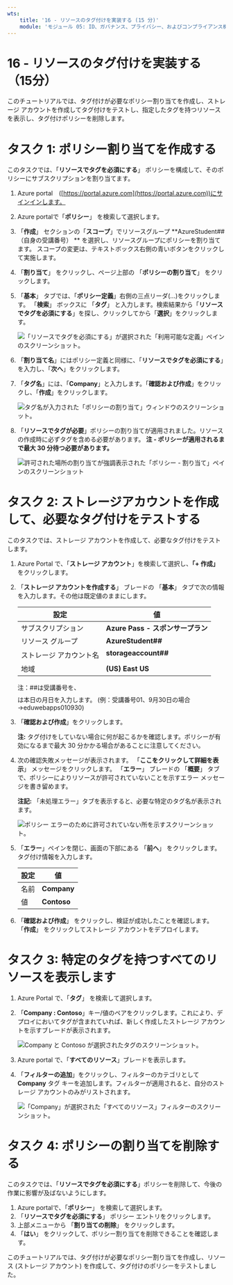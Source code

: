 ```yaml
---
wts:
    title: '16 - リソースのタグ付けを実装する (15 分)'
    module: 'モジュール 05: ID、ガバナンス、プライバシー、およびコンプライアンス機能に関する説明'
---
```

# 16 - リソースのタグ付けを実装する（15分）

このチュートリアルでは、タグ付けが必要なポリシー割り当てを作成し、ストレージ アカウントを作成してタグ付けをテストし、指定したタグを持つリソースを表示し、タグ付けポリシーを削除します。

# タスク 1: ポリシー割り当てを作成する 

このタスクでは、「**リソースでタグを必須にする**」 ポリシーを構成して、そのポリシーにサブスクリプションを割り当てます。 

1. Azure portal　([https://portal.azure.com](https://portal.azure.com))にサインインします。

2. Azure portalで「**ポリシー**」 を検索して選択します。

3. 「**作成**」 セクションの「**スコープ**」でリソースグループ **AzureStudent##（自身の受講番号） ** を選択し、リソースグループにポリシーを割り当てます。
   スコープの変更は、テキストボックス右側の青いボタンをクリックして実施します。

4. 「**割り当て**」 をクリックし、ページ上部の 「**ポリシーの割り当て**」 をクリックします。

5. 「**基本**」 タブでは、「**ポリシー定義**」右側の三点リーダ(...)をクリックします。 「**検索**」 ボックスに 「**タグ**」 と入力します。検索結果から「**リソースでタグを必須にする**」を探し、クリックしてから「**選択**」をクリックします。

   ![「リソースでタグを必須にする」が選択された「利用可能な定義」ペインのスクリーンショット。](./images/1701.png)

6. 「**割り当て名**」にはポリシー定義と同様に、「**リソースでタグを必須にする**」を入力し、「**次へ**」をクリックします。

7. 「**タグ名**」には、「**Company**」と入力します。「**確認および作成**」をクリックし、「**作成**」をクリックします。

   ![タグ名が入力された「ポリシーの割り当て」ウィンドウのスクリーンショット。](./images/1702.png)

8. 「**リソースでタグが必要**」ポリシーの割り当てが適用されました。リソースの作成時に必ずタグを含める必要があります。
   **注 - ポリシーが適用されるまで最大 30 分待つ必要があります。** 

   ![許可された場所の割り当てが強調表示された「ポリシー - 割り当て」ペインのスクリーンショット](./images/1703.png)

# タスク 2: ストレージアカウントを作成して、必要なタグ付けをテストする

このタスクでは、ストレージ アカウントを作成して、必要なタグ付けをテストします。 

1. Azure Portal で、「**ストレージ アカウント**」を検索して選択し、**「+ 作成」** をクリックします。

2. 「**ストレージ アカウントを作成する**」 ブレードの 「**基本**」 タブで次の情報を入力します。その他は既定値のままにします。

    | 設定 | 値 |
    | --- | --- |
    | サブスクリプション | **Azure Pass - スポンサープラン** |
    | リソース グループ | **AzureStudent##** |
    | ストレージ アカウント名 | **storageaccount##$$$$** |
    | 地域 | **(US) East US** |

    注：##は受講番号を、$$$$は本日の月日を入力します。 (例：受講番号01、9月30日の場合→eduwebapps010930)

    

3. 「**確認および作成**」をクリックします。 

    **注:** タグ付けをしていない場合に何が起こるかを確認します。ポリシーが有効になるまで最大 30 分かかる場合があることに注意してください。

4. 次の確認失敗メッセージが表示されます。 「**ここをクリックして詳細を表示**」 メッセージをクリックします。 「**エラー**」 ブレードの 「**概要**」 タブで、ポリシーによりリソースが許可されていないことを示すエラー メッセージを書き留めます。

    **注記:** 「未処理エラー」タブを表示すると、必要な特定のタグ名が表示されます。 

    ![ポリシー エラーのために許可されていない所を示すスクリーンショット。](./images/1704.png)


5. 「**エラー**」ペインを閉じ、画面の下部にある 「**前へ**」 をクリックします。タグ付け情報を入力します。 

    | 設定 | 値 |
    | --- | --- |
    | 名前 | **Company** |
    | 値 | **Contoso** |

6. 「**確認および作成**」 をクリックし、検証が成功したことを確認します。 「**作成**」 をクリックしてストレージ アカウントをデプロイします。 

# タスク 3: 特定のタグを持つすべてのリソースを表示します

1. Azure Portal で、「**タグ**」 を検索して選択します。

2. 「**Company : Contoso**」キー/値のペアをクリックします。これにより、デプロイにおいてタグが含まれていれば、新しく作成したストレージ アカウントを示すブレードが表示されます。 

   ![Company と Contoso が選択されたタグのスクリーンショット。](./images/1705.png)

3. Azure portal で、「**すべてのリソース**」ブレードを表示します。

4. 「**フィルターの追加**」をクリックし、フィルターのカテゴリとして **Company** タグ キーを追加します。フィルターが適用されると、自分のストレージ アカウントのみがリストされます。

    ![「Company」が選択された「すべてのリソース」フィルターのスクリーンショット。](./images/1706.png)

# タスク 4: ポリシーの割り当てを削除する

このタスクでは、「**リソースでタグを必須にする**」ポリシーを削除して、今後の作業に影響が及ばないようにします。 

1. Azure portalで、「**ポリシー**」 を検索して選択します。
2. 「**リソースでタグを必須にする**」 ポリシー エントリをクリックします。
3. 上部メニューから 「**割り当ての削除**」 をクリックします。
4. 「**はい**」 をクリックして、ポリシー割り当てを削除できることを確認します。

このチュートリアルでは、タグ付けが必要なポリシー割り当てを作成し、リソース (ストレージ アカウント) を作成して、タグ付けのポリシーをテストしました。
